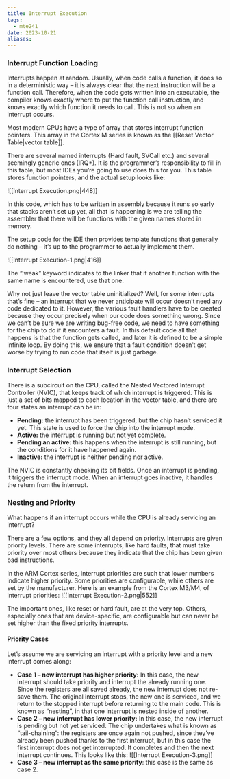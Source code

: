 ```yaml
---
title: Interrupt Execution
tags:
  - mte241
date: 2023-10-21
aliases:
---
```

### Interrupt Function Loading
Interrupts happen at random. Usually, when code calls a function, it does so in a deterministic way – it is always clear that the next instruction will be a function call. Therefore, when the code gets written into an executable, the compiler knows exactly where to put the function call instruction, and knows exactly which function it needs to call. This is not so when an interrupt occurs.

Most modern CPUs have a type of array that stores interrupt function pointers. This array in the Cortex M series is known as the [[Reset Vector Table|vector table]].

There are several named interrupts (Hard fault, SVCall etc.) and several seemingly generic ones (IRQ*). It is the programmer’s responsibility to fill in this table, but most IDEs you’re going to use does this for you. This table stores function pointers, and the actual setup looks like:

![[Interrupt Execution.png|448]]

In this code, which has to be written in assembly because it runs so early that stacks aren’t set up yet, all that is happening is we are telling the assembler that there will be functions with the given names stored in memory. 

The setup code for the IDE then provides template functions that generally do nothing – it’s up to the programmer to actually implement them.

![[Interrupt Execution-1.png|416]]

The “.weak” keyword indicates to the linker that if another function with the same name is encountered, use that one.

Why not just leave the vector table uninitialized? Well, for some interrupts that’s fine – an interrupt that we never anticipate will occur doesn’t need any code dedicated to it. However, the various fault handlers have to be created because they occur precisely when our code does something wrong. Since we can’t be sure we are writing bug-free code, we need to have something for the chip to do if it encounters a fault. In this default code all that happens is that the function gets called, and later it is defined to be a simple infinite loop. By doing this, we ensure that a fault condition doesn’t get worse by trying to run code that itself is just garbage.

### Interrupt Selection
There is a subcircuit on the CPU, called the Nested Vectored Interrupt Controller (NVIC), that keeps track of which interrupt is triggered. This is just a set of bits mapped to each location in the vector table, and there are four states an interrupt can be in:
- **Pending:** the interrupt has been triggered, but the chip hasn’t serviced it yet. This state is used to force the chip into the interrupt mode.
- **Active:** the interrupt is running but not yet complete.
- **Pending an active:** this happens when the interrupt is still running, but the conditions for it have happened again.
- **Inactive:** the interrupt is neither pending nor active.

The NVIC is constantly checking its bit fields. Once an interrupt is pending, it triggers the interrupt mode. When an interrupt goes inactive, it handles the return from the interrupt. 

### Nesting and Priority
What happens if an interrupt occurs while the CPU is already servicing an interrupt? 

There are a few options, and they all depend on priority. Interrupts are given priority levels. There are some interrupts, like hard faults, that must take priority over most others because they indicate that the chip has been given bad instructions.

In the ARM Cortex series, interrupt priorities are such that lower numbers indicate higher priority. Some priorities are configurable, while others are set by the manufacturer. Here is an example from the Cortex M3/M4, of interrupt priorities:
![[Interrupt Execution-2.png|552]]

The important ones, like reset or hard fault, are at the very top. Others, especially ones that are device-specific, are configurable but can never be set higher than the fixed priority interrupts.

#### Priority Cases
Let’s assume we are servicing an interrupt with a priority level and a new interrupt comes along:
- **Case 1 – new interrupt has higher priority:** In this case, the new interrupt should take priority and interrupt the already running one. Since the registers are all saved already, the new interrupt does not re-save them. The original interrupt stops, the new one is serviced, and we return to the stopped interrupt before returning to the main code. This is known as “nesting”, in that one interrupt is nested inside of another.
- **Case 2 – new interrupt has lower priority:** In this case, the new interrupt is pending but not yet serviced. The chip undertakes what is known as “tail-chaining”: the registers are once again not pushed, since they’ve already been pushed thanks to the first interrupt, but in this case the first interrupt does not get interrupted. It completes and then the next interrupt continues. This looks like this: ![[Interrupt Execution-3.png]]
- **Case 3 – new interrupt as the same priority**: this case is the same as case 2.
